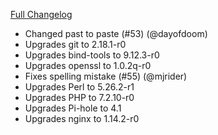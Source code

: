 [Full Changelog][changelog]

- Changed past to paste (#53) (@dayofdoom)
- Upgrades git to 2.18.1-r0
- Upgrades bind-tools to 9.12.3-r0
- Upgrades openssl to 1.0.2q-r0
- Fixes spelling mistake (#55) (@mjrider)
- Upgrades Perl to 5.26.2-r1
- Upgrades PHP to 7.2.10-r0
- Upgrades Pi-hole to 4.1
- Upgrades nginx to 1.14.2-r0

[changelog]: https://github.com/hassio-addons/addon-pi-hole/compare/v2.1.0...v2.1.1
